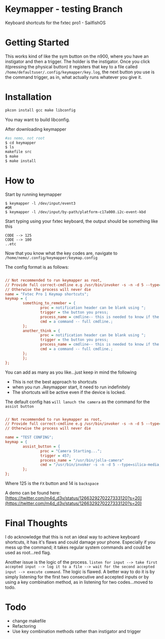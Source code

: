 # Keymapper - testing Branch
Keyboard shortcuts for the fxtec pro1 - SailfishOS


# Getting Started
This works kind of like the sym button on the n900, where you have an instigator and then a trigger. The holder is the instigator. Once you click it(pressing the physical button) it registers that key to a file called `/home/defaultuser/.config/keymapper/key.log`, the next button you use is the command trigger, as in, what actually runs whatever you give it.


# Installation

```bash
pkcon install gcc make libconfig
```

You may want to build libconfig.  

After downloading keymapper

```bash
#as nemo, not root
$ cd keymapper
$ ls
makefile src
$ make
$ make install
```

# How to

Start by running keymapper

```
$ keymapper -l /dev/input/event3
#OR
$ keymapper -l /dev/input/by-path/platform-c17a000.i2c-event-kbd 
```

Start typing using your fxtec keyboard, the output should be something like this

```
CODE --> 125
CODE --> 100
..etc
```

Now that you know what the key codes are, navigate to `/home/nemo/.config/keymapper/keymap.config`

The config format is as follows:

```cfg

// Not recommended to run keymapper as root,
// Provide full correct-cmdline e.g /usr/bin/invoker -s -n -d 5 --type=silica-media,silica-qt5 -A -- /usr/bin/jolla-camera
// Otherwise the process will never die
name = "Fxtec Pro 1 Keymap shortcuts";
keymap = {
        something_to_remeber = {
                proc = notification header can be blank using ";
                trigger = the button you press;
                process_name = cmdline-- this is needed to know if the pid exists
                cmd = a command -- full cmdline.;
        };
        another_think = {
                proc = notification header can be blank using ";
                trigger = the button you press;
                process_name = cmdline-- this is needed to know if the pid exists
                cmd = a command -- full cmdline.;
        };
        };
};

```
You can add as many as you like...just keep in mind the following
* This is not the best approach to shortcuts
* when you run ./keymapper start, it need to run indefinitely
* The shortcuts will be active even if the device is locked.

The default config has `will lanuch the camera` as the command for the `assist button`

```cfg

// Not recommended to run keymapper as root,
// Provide full correct-cmdline e.g /usr/bin/invoker -s -n -d 5 --type=silica-media,silica-qt5 -A -- /usr/bin/jolla-camera
// Otherwise the process will never die

name = "TEST CONFING";
keymap = {
        assist_button = {
                proc = "Camera Starting...";
                trigger = 457;
                process_name = "/usr/bin/jolla-camera"
                cmd = "/usr/bin/invoker -s -n -d 5 --type=silica-media,silica-qt5 -A -- /usr/bin/jolla-camera";
        };
};
```
Where 125 is the `FX` button and 14 is `backspace`



A demo can be found here: [https://twitter.com/m4d_d3v/status/1266329270227333120?s=20](https://twitter.com/m4d_d3v/status/1266329270227333120?s=20)

# Final Thoughts

I do acknowledge that this is not an ideal way to achieve keyboard shortcuts, it has it's flaws and could damage your phone. Especially if you mess up the command; it takes regular system commands and could be used as root...red flag. 

Another issue is the logic of the process. `listen for input --> take first accepted input --> log it to a file --> wait for the second accepted input --> execute command`. The logic is flawed. A better way to do it is by simply listening for the first two consecutive and accepted inputs or by using a key combination method, as in listening for two codes...moved to todo.

# Todo

* change makefile
* Refactoring
* Use key combination methods rather than instigator and trigger

 


